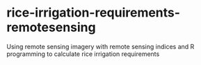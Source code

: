 # rice-irrigation-requirements-remotesensing
Using remote sensing imagery with remote sensing indices and R programming to calculate rice irrigation requirements

